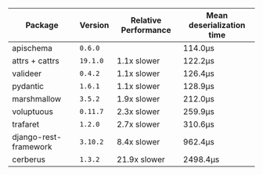 [//]: <> (Generated with benchmarks/run.py, DO NOT EDIT THIS FILE DIRECTLY, instead run `SAVE=1 python ./run.py`.)

Package | Version | Relative Performance | Mean deserialization time
--- | --- | --- | ---
apischema | `0.6.0` |  | 114.0μs
attrs + cattrs | `19.1.0` | 1.1x slower | 122.2μs
valideer | `0.4.2` | 1.1x slower | 126.4μs
pydantic | `1.6.1` | 1.1x slower | 128.9μs
marshmallow | `3.5.2` | 1.9x slower | 212.0μs
voluptuous | `0.11.7` | 2.3x slower | 259.9μs
trafaret | `1.2.0` | 2.7x slower | 310.6μs
django-rest-framework | `3.10.2` | 8.4x slower | 962.4μs
cerberus | `1.3.2` | 21.9x slower | 2498.4μs
